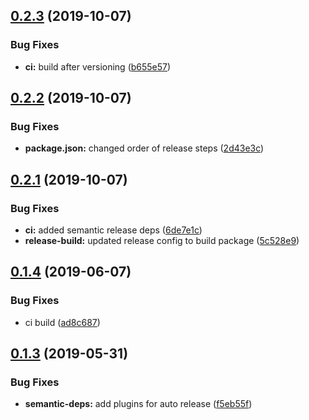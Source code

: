 ## [0.2.3](https://github.com/molgenis/molgenis-js-rsql/compare/v0.2.2...v0.2.3) (2019-10-07)


### Bug Fixes

* **ci:** build after versioning ([b655e57](https://github.com/molgenis/molgenis-js-rsql/commit/b655e57))

## [0.2.2](https://github.com/molgenis/molgenis-js-rsql/compare/v0.2.1...v0.2.2) (2019-10-07)


### Bug Fixes

* **package.json:** changed order of release steps ([2d43e3c](https://github.com/molgenis/molgenis-js-rsql/commit/2d43e3c))

## [0.2.1](https://github.com/molgenis/molgenis-js-rsql/compare/v0.2.0...v0.2.1) (2019-10-07)


### Bug Fixes

* **ci:** added semantic release deps ([6de7e1c](https://github.com/molgenis/molgenis-js-rsql/commit/6de7e1c))
* **release-build:** updated release config to build package ([5c528e9](https://github.com/molgenis/molgenis-js-rsql/commit/5c528e9))

## [0.1.4](https://github.com/molgenis/molgenis-js-rsql/compare/v0.1.3...v0.1.4) (2019-06-07)


### Bug Fixes

* ci build ([ad8c687](https://github.com/molgenis/molgenis-js-rsql/commit/ad8c687))

## [0.1.3](https://github.com/molgenis/molgenis-js-rsql/compare/v0.1.2...v0.1.3) (2019-05-31)


### Bug Fixes

* **semantic-deps:** add plugins for auto release ([f5eb55f](https://github.com/molgenis/molgenis-js-rsql/commit/f5eb55f))
